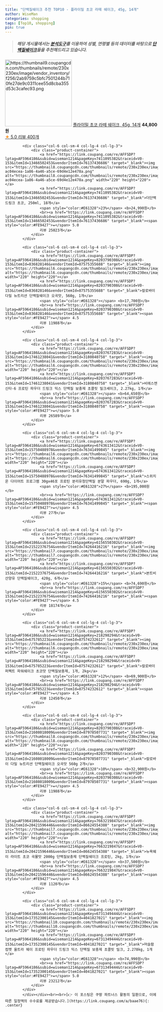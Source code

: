 ```yaml
---
title: "단백질쉐이크 추천 TOP10 - 플라이밀 초코 라떼 쉐이크, 45g, 14개"
author: WiseMan
categories: shopping
tags: [Top10, shopping]
pin: true
---
```


> ##### 해당 게시물에서는 [**분석도구**](https://itemscout.io/)를 이용하여 **성별**, **연령별** 등의 데이터를 바탕으로 [**단백질쉐이크**](https://link.coupang.com/a/baae76)들을 추천해드리고 있습니다.
<div class="container"><div class="row">
            <div class="col-6 col-sm-4 col-lg-4 col-lg-3">
                <div class="product-container">
                    <a href="https://link.coupang.com/re/AFFSDP?lptag=AF5964186&subid=wiseman1214&pageKey=7260775322&traceid=V0-153&itemId=20014420449&vendorItemId=87111242354" target="_blank"><img src="https://thumbnail9.coupangcdn.com/thumbnails/remote/230x230ex/image/vendor_inventory/f256/2ab9759c5bfc7501244b710fe27de9c0311cee55d8cba355d53c3cafec93.png" alt="https://thumbnail9.coupangcdn.com/thumbnails/remote/230x230ex/image/vendor_inventory/f256/2ab9759c5bfc7501244b710fe27de9c0311cee55d8cba355d53c3cafec93.png" width="220" height="220"></a>
                    <a href="https://link.coupang.com/re/AFFSDP?lptag=AF5964186&subid=wiseman1214&pageKey=7260775322&traceid=V0-153&itemId=20014420449&vendorItemId=87111242354" target="_blank">플라이밀 초코 라떼 쉐이크, 45g, 14개</a>
                    <span style="color:#E61328"></span> <b>44,800원</b>
                    <br><a href="https://link.coupang.com/re/AFFSDP?lptag=AF5964186&subid=wiseman1214&pageKey=7260775322&traceid=V0-153&itemId=20014420449&vendorItemId=87111242354" target="_blank"><span style="color:#FE9427">★</span> 5.0
                    리뷰 400개</a>
                </div>
            </div>
            
            <div class="col-6 col-sm-4 col-lg-4 col-lg-3">
                <div class="product-container">
                    <a href="https://link.coupang.com/re/AFFSDP?lptag=AF5964186&subid=wiseman1214&pageKey=7411095382&traceid=V0-153&itemId=13466502453&vendorItemId=76137436686" target="_blank"><img src="https://thumbnail8.coupangcdn.com/thumbnails/remote/230x230ex/image/retail/images/2008566164289117-ac04ecea-1a86-4a46-a5ce-69d4e12e478a.png" alt="https://thumbnail8.coupangcdn.com/thumbnails/remote/230x230ex/image/retail/images/2008566164289117-ac04ecea-1a86-4a46-a5ce-69d4e12e478a.png" width="220" height="220"></a>
                    <a href="https://link.coupang.com/re/AFFSDP?lptag=AF5964186&subid=wiseman1214&pageKey=7411095382&traceid=V0-153&itemId=13466502453&vendorItemId=76137436686" target="_blank">더단백 드링크 초코, 250ml, 18개</a>
                    <span style="color:#E61328">23%</span> <b>24,990원</b>
                    <br><a href="https://link.coupang.com/re/AFFSDP?lptag=AF5964186&subid=wiseman1214&pageKey=7411095382&traceid=V0-153&itemId=13466502453&vendorItemId=76137436686" target="_blank"><span style="color:#FE9427">★</span> 5.0
                    리뷰 25023개</a>
                </div>
            </div>
            
            <div class="col-6 col-sm-4 col-lg-4 col-lg-3">
                <div class="product-container">
                    <a href="https://link.coupang.com/re/AFFSDP?lptag=AF5964186&subid=wiseman1214&pageKey=8203790308&traceid=V0-153&itemId=836828146&vendorItemId=87575355688" target="_blank"><img src="https://thumbnail6.coupangcdn.com/thumbnails/remote/230x230ex/image/vendor_inventory/0e8f/0f6d42d9e37fd60006fb71ebfde39a7998ef3d257bdd2f948b28c93f6a8d.jpg" alt="https://thumbnail6.coupangcdn.com/thumbnails/remote/230x230ex/image/vendor_inventory/0e8f/0f6d42d9e37fd60006fb71ebfde39a7998ef3d257bdd2f948b28c93f6a8d.jpg" width="220" height="220"></a>
                    <a href="https://link.coupang.com/re/AFFSDP?lptag=AF5964186&subid=wiseman1214&pageKey=8203790308&traceid=V0-153&itemId=836828146&vendorItemId=87575355688" target="_blank">칼로바이 다밀 뉴트리션 단백질쉐이크 오곡맛, 560g, 1개</a>
                    <span style="color:#E61328"></span> <b>17,700원</b>
                    <br><a href="https://link.coupang.com/re/AFFSDP?lptag=AF5964186&subid=wiseman1214&pageKey=8203790308&traceid=V0-153&itemId=836828146&vendorItemId=87575355688" target="_blank"><span style="color:#FE9427">★</span> 4.5
                    리뷰 11988개</a>
                </div>
            </div>
            
            <div class="col-6 col-sm-4 col-lg-4 col-lg-3">
                <div class="product-container">
                    <a href="https://link.coupang.com/re/AFFSDP?lptag=AF5964186&subid=wiseman1214&pageKey=8203767283&traceid=V0-153&itemId=17461238041&vendorItemId=3180840758" target="_blank"><img src="https://thumbnail6.coupangcdn.com/thumbnails/remote/230x230ex/image/vendor_inventory/4dd7/4e27a8f41b4f72e2e55e10b9d76c35d9547f26a2b4b94aa4c158f3b9d250.jpg" alt="https://thumbnail6.coupangcdn.com/thumbnails/remote/230x230ex/image/vendor_inventory/4dd7/4e27a8f41b4f72e2e55e10b9d76c35d9547f26a2b4b94aa4c158f3b9d250.jpg" width="220" height="220"></a>
                    <a href="https://link.coupang.com/re/AFFSDP?lptag=AF5964186&subid=wiseman1214&pageKey=8203767283&traceid=V0-153&itemId=17461238041&vendorItemId=3180840758" target="_blank">비에스엔 신타-6 프로틴 파우더 드링크 믹스 단백질 보충제 초콜릿 밀크셰이크, 2.27kg, 1개</a>
                    <span style="color:#E61328"></span> <b>64,650원</b>
                    <br><a href="https://link.coupang.com/re/AFFSDP?lptag=AF5964186&subid=wiseman1214&pageKey=8203767283&traceid=V0-153&itemId=17461238041&vendorItemId=3180840758" target="_blank"><span style="color:#FE9427">★</span> 5.0
                    리뷰 26589개</a>
                </div>
            </div>
            
            <div class="col-6 col-sm-4 col-lg-4 col-lg-3">
                <div class="product-container">
                    <a href="https://link.coupang.com/re/AFFSDP?lptag=AF5964186&subid=wiseman1214&pageKey=6743613412&traceid=V0-153&itemId=15750488978&vendorItemId=76341499845" target="_blank"><img src="https://thumbnail6.coupangcdn.com/thumbnails/remote/230x230ex/image/vendor_inventory/700e/9c9baeddca3f2dc9c6fc1448a5fbea79e95d4b63ad0d342d441858ddb3c0.jpg" alt="https://thumbnail6.coupangcdn.com/thumbnails/remote/230x230ex/image/vendor_inventory/700e/9c9baeddca3f2dc9c6fc1448a5fbea79e95d4b63ad0d342d441858ddb3c0.jpg" width="220" height="220"></a>
                    <a href="https://link.coupang.com/re/AFFSDP?lptag=AF5964186&subid=wiseman1214&pageKey=6743613412&traceid=V0-153&itemId=15750488978&vendorItemId=76341499845" target="_blank">스위치온 다이어트 프로그램 30gx46포 프로틴 분리유청단백질 분말 파우더, 690g, 1개</a>
                    <span style="color:#E61328">27%</span> <b>195,000원</b>
                    <br><a href="https://link.coupang.com/re/AFFSDP?lptag=AF5964186&subid=wiseman1214&pageKey=6743613412&traceid=V0-153&itemId=15750488978&vendorItemId=76341499845" target="_blank"><span style="color:#FE9427">★</span> 4.5
                    리뷰 27개</a>
                </div>
            </div>
            
            <div class="col-6 col-sm-4 col-lg-4 col-lg-3">
                <div class="product-container">
                    <a href="https://link.coupang.com/re/AFFSDP?lptag=AF5964186&subid=wiseman1214&pageKey=6156550302&traceid=V0-153&itemId=21522376754&vendorItemId=74264416216" target="_blank"><img src="https://thumbnail7.coupangcdn.com/thumbnails/remote/230x230ex/image/vendor_inventory/aac5/9ff75795b6f2d09a098af095cd1685af21d11c7f898464b55eba6f1915fe.jpg" alt="https://thumbnail7.coupangcdn.com/thumbnails/remote/230x230ex/image/vendor_inventory/aac5/9ff75795b6f2d09a098af095cd1685af21d11c7f898464b55eba6f1915fe.jpg" width="220" height="220"></a>
                    <a href="https://link.coupang.com/re/AFFSDP?lptag=AF5964186&subid=wiseman1214&pageKey=6156550302&traceid=V0-153&itemId=21522376754&vendorItemId=74264416216" target="_blank">본트비 산양유 단백질쉐이크, 420g, 6개</a>
                    <span style="color:#E61328">15%</span> <b>74,690원</b>
                    <br><a href="https://link.coupang.com/re/AFFSDP?lptag=AF5964186&subid=wiseman1214&pageKey=6156550302&traceid=V0-153&itemId=21522376754&vendorItemId=74264416216" target="_blank"><span style="color:#FE9427">★</span> 4.5
                    리뷰 18174개</a>
                </div>
            </div>
            
            <div class="col-6 col-sm-4 col-lg-4 col-lg-3">
                <div class="product-container">
                    <a href="https://link.coupang.com/re/AFFSDP?lptag=AF5964186&subid=wiseman1214&pageKey=218298294&traceid=V0-153&itemId=675785223&vendorItemId=87574232612" target="_blank"><img src="https://thumbnail6.coupangcdn.com/thumbnails/remote/230x230ex/image/vendor_inventory/2300/baeae0ecef8c5d25bddf2565cc2b3c8188e59141a4dad629ca583c514e21.jpg" alt="https://thumbnail6.coupangcdn.com/thumbnails/remote/230x230ex/image/vendor_inventory/2300/baeae0ecef8c5d25bddf2565cc2b3c8188e59141a4dad629ca583c514e21.jpg" width="220" height="220"></a>
                    <a href="https://link.coupang.com/re/AFFSDP?lptag=AF5964186&subid=wiseman1214&pageKey=218298294&traceid=V0-153&itemId=675785223&vendorItemId=87574232612" target="_blank">칼로바이 퍼펙트 파워쉐이크 초코맛 단백질보충제, 1개, 2kg</a>
                    <span style="color:#E61328">12%</span> <b>69,900원</b>
                    <br><a href="https://link.coupang.com/re/AFFSDP?lptag=AF5964186&subid=wiseman1214&pageKey=218298294&traceid=V0-153&itemId=675785223&vendorItemId=87574232612" target="_blank"><span style="color:#FE9427">★</span> 4.5
                    리뷰 12450개</a>
                </div>
            </div>
            
            <div class="col-6 col-sm-4 col-lg-4 col-lg-3">
                <div class="product-container">
                    <a href="https://link.coupang.com/re/AFFSDP?lptag=AF5964186&subid=wiseman1214&pageKey=8203790308&traceid=V0-153&itemId=21608018009&vendorItemId=87978507731" target="_blank"><img src="https://thumbnail8.coupangcdn.com/thumbnails/remote/230x230ex/image/vendor_inventory/2299/771bd08b8defc794d1475041a7013e6eba9e7c8a426fe329412774ce41c8.jpg" alt="https://thumbnail8.coupangcdn.com/thumbnails/remote/230x230ex/image/vendor_inventory/2299/771bd08b8defc794d1475041a7013e6eba9e7c8a426fe329412774ce41c8.jpg" width="220" height="220"></a>
                    <a href="https://link.coupang.com/re/AFFSDP?lptag=AF5964186&subid=wiseman1214&pageKey=8203790308&traceid=V0-153&itemId=21608018009&vendorItemId=87978507731" target="_blank">칼로바이 다밀 뉴트리션 단백질쉐이크 오곡맛 560g 2개</a>
                    <span style="color:#E61328">10%</span> <b>32,900원</b>
                    <br><a href="https://link.coupang.com/re/AFFSDP?lptag=AF5964186&subid=wiseman1214&pageKey=8203790308&traceid=V0-153&itemId=21608018009&vendorItemId=87978507731" target="_blank"><span style="color:#FE9427">★</span> 4.5
                    리뷰 11988개</a>
                </div>
            </div>
            
            <div class="col-6 col-sm-4 col-lg-4 col-lg-3">
                <div class="product-container">
                    <a href="https://link.coupang.com/re/AFFSDP?lptag=AF5964186&subid=wiseman1214&pageKey=7663219847&traceid=V0-153&itemId=20421596446&vendorItemId=86624554388" target="_blank"><img src="https://thumbnail7.coupangcdn.com/thumbnails/remote/230x230ex/image/vendor_inventory/9ece/986fcea0e18f5a14a19aa44ed39200e10238fccf271e595c4bebe97942f8.png" alt="https://thumbnail7.coupangcdn.com/thumbnails/remote/230x230ex/image/vendor_inventory/9ece/986fcea0e18f5a14a19aa44ed39200e10238fccf271e595c4bebe97942f8.png" width="220" height="220"></a>
                    <a href="https://link.coupang.com/re/AFFSDP?lptag=AF5964186&subid=wiseman1214&pageKey=7663219847&traceid=V0-153&itemId=20421596446&vendorItemId=86624554388" target="_blank">뉴욕웨이 라이트 초코 곡물맛 2000g 단백질보충제 단백질쉐이크 프로틴, 2kg, 1개</a>
                    <span style="color:#E61328"></span> <b>37,500원</b>
                    <br><a href="https://link.coupang.com/re/AFFSDP?lptag=AF5964186&subid=wiseman1214&pageKey=7663219847&traceid=V0-153&itemId=20421596446&vendorItemId=86624554388" target="_blank"><span style="color:#FE9427">★</span> 4.5
                    리뷰 1120개</a>
                </div>
            </div>
            
            <div class="col-6 col-sm-4 col-lg-4 col-lg-3">
                <div class="product-container">
                    <a href="https://link.coupang.com/re/AFFSDP?lptag=AF5964186&subid=wiseman1214&pageKey=6731349444&traceid=V0-153&itemId=17352300145&vendorItemId=4041827021" target="_blank"><img src="https://thumbnail10.coupangcdn.com/thumbnails/remote/230x230ex/image/vendor_inventory/b56b/9e11e437f920c4da2ed794f483f488d30c57bd22de26a6361a26ebbe9f88.jpg" alt="https://thumbnail10.coupangcdn.com/thumbnails/remote/230x230ex/image/vendor_inventory/b56b/9e11e437f920c4da2ed794f483f488d30c57bd22de26a6361a26ebbe9f88.jpg" width="220" height="220"></a>
                    <a href="https://link.coupang.com/re/AFFSDP?lptag=AF5964186&subid=wiseman1214&pageKey=6731349444&traceid=V0-153&itemId=17352300145&vendorItemId=4041827021" target="_blank">머슬팜 컴뱃 울트라 웨이 프로틴 파우더 드링크 믹스 단백질 보충제 초콜릿 밀크, 2.278kg, 1개</a>
                    <span style="color:#E61328"></span> <b>74,990원</b>
                    <br><a href="https://link.coupang.com/re/AFFSDP?lptag=AF5964186&subid=wiseman1214&pageKey=6731349444&traceid=V0-153&itemId=17352300145&vendorItemId=4041827021" target="_blank"><span style="color:#FE9427">★</span> 5.0
                    리뷰 23212개</a>
                </div>
            </div>
            </div></div><br><br>[👉 이 포스팅은 쿠팡 파트너스 활동의 일환으로, 이에 따른 일정액의 수수료를 제공받습니다.](https://link.coupang.com/a/baae76){: .center}